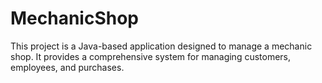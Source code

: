 # MechanicShop
This project is a Java-based application designed to manage a mechanic shop. It provides a comprehensive system for managing customers, employees, and purchases.
